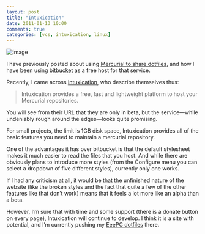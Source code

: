 ```yaml
---
layout: post
title: "Intuxication"
date: 2011-01-13 10:00
comments: true
categories: [vcs, intuxication, linux]
---
```

![image](http://dl.dropbox.com/u/261312/Blog-images/intuxication.png)

I have previously posted about using 
[Mercurial to share dotfiles](http://jasonwryan.com/2010-02-10-using-mercurial-to-share-dotfiles "Mu post on using mercurial"),
and how I have been using
[bitbucket](http://bitbucket.org/ "bitbucket homepage") as a free host
for that service.

Recently, I came across
[Intuxication](http://beta.intuxication.org/ "Free mercurial hosting"),
who describe themselves thus:

> Intuxication provides a free, fast and lightweight platform to host
> your Mercurial repositories.

You will see from their URL that they are only in beta, but the service—while 
undeniably rough around the edges—looks quite promising.

For small projects, the limit is 1GB disk space, Intuxication provides
all of the basic features you need to maintain a mercurial repository.

One of the advantages it has over bitbucket is that the default
stylesheet makes it much easier to read the files that you host. And
while there are obviously plans to introduce more styles (from the
Configure menu you can select a dropdown of five different styles),
currently only one works.

If I had any criticism at all, it would be that the unfinished nature of
the website (like the broken styles and the fact that quite a few of the
other features like that don’t work) means that it feels a lot more like
an alpha than a beta.

However, I’m sure that with time and some support (there is a donate
button on every page), Intuxication will continue to develop. I think it
is a site with potential, and I’m currently pushing my 
[EeePC dotfiles](http://beta.intuxication.org/jasonwryan/archer/browse/tip/ "EeePC tip")
there.

